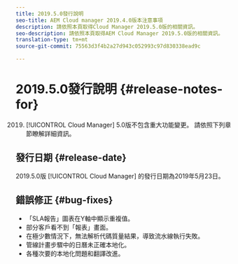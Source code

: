 ```yaml
---
title: 2019.5.0發行說明
seo-title: AEM Cloud manager 2019.4.0版本注意事項
description: 請依照本頁取得Cloud Manager 2019.5.0版的相關資訊。
seo-description: 請依照本頁取得AEM Cloud Manager 2019.5.0版的相關資訊。
translation-type: tm+mt
source-git-commit: 75563d3f4b2a27d943c052993c97d830338ead9c

---
```



# 2019.5.0發行說明 {#release-notes-for}

2019. [!UICONTROL Cloud Manager] 5.0版不包含重大功能變更。 請依照下列章節瞭解詳細資訊。

## 發行日期 {#release-date}

2019.5.0版 [!UICONTROL Cloud Manager] 的發行日期為2019年5月23日。


## 錯誤修正 {#bug-fixes}

* 「SLA報告」圖表在Y軸中顯示重複值。
* 部分客戶看不到「報表」畫面。
* 在極少數情況下，無法解析代碼質量結果，導致流水線執行失敗。
* 管線計畫步驟中的日曆未正確本地化。
* 各種次要的本地化問題和翻譯改進。